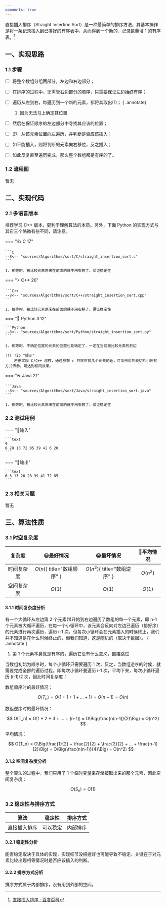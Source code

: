 ```yaml
---
comments: true
---
```


直接插入排序（Straight Insertion Sort）是一种最简单的排序方法，其基本操作是将一条记录插入到已排好的有序表中，从而得到一个新的、记录数量增 1 的有序表。[^1]

## 一、实现思路

### 1.1 步骤

- [ ] 将整个数组分组两部分，左边和右边部分；
- [ ] 在排序的过程中，无需管右边部分的顺序，只需要保证左边始终有序；
- [ ] 遍历从左到右，每遍历到一个新的元素，都将其取出(1)；
    { .annotate}

    1.  因为无法马上确定其位置

- [ ] 然后在保证顺序的左边部分中寻找其应该的位置；
- [ ] 即，从该元素位置向左遍历，并判断是否应该插入；
- [ ] 如不能插入，则将判断的元素向右移位，反之插入；
- [ ] 如此反复直至遍历完成，那么整个数组都是有序的了。

### 1.2 流程图

暂无

## 二、实现代码

### 2.1 多语言版本

推荐学习 C++ 版本，更利于理解算法的本质。另外，下面 Python 的实现方式与其它三个略微有些不同，请注意。

=== "👍 C 17"

    ```C
    --8<-- "sources/Algorithms/sort/C/straight_insertion_sort.c"
    ```

    1. 相等时，被比较元素原来在前面的就不用右移了，保证稳定性
    
=== "⚡ C++ 20"

    ```C++
    --8<-- "sources/Algorithms/sort/C++/straight_insertion_sort.cpp"
    ```

    1. 相等时，被比较元素原来在前面的就不用右移了，保证稳定性
    
=== "🐍 Python 3.12"

    ```Python
    --8<-- "sources/Algorithms/sort/Python/straight_insertion_sort.py"
    ```

    1. 相等时，不确定位置的元素的位置也能确定了，一定在当前被比较元素的右边

    !!! Tip "提示"
        若要实现 C/C++ 那样，通过参数 n 只排序前几个元素的话，可采用对列表切片引用的方式传参，可达到相同效果。

=== "☕ Java 21"

    ```Java
    --8<-- "sources/Algorithms/sort/Java/straight_insertion_sort.java"
    ```

    1. 相等时，被比较元素原来在前面的就不用右移了，保证稳定性

### 2.2 测试用例

=== "🔻输入"
    
    ```text
    9
    6 28 13 72 85 39 41 6 20
    ```

=== "🔺输出"

    ```text
    6 6 13 20 28 39 41 72 85
    ```

### 2.3 相关习题

暂无

## 三、算法性质

### 3.1 时空复杂度

|   复杂度   |         😀最好情况          |          😭最坏情况           | 🫤平均情况 |
| :--------: | :------------------------: | :--------------------------: | :-------: |
| 时间复杂度 | $O(n)${ title="数组顺序" } | $O(n^2)${ title="数组逆序" } | $O(n^2)$  |
| 空间复杂度 |           $O(1)$           |            $O(1)$            |  $O(1)$   |

#### 3.1.1 时间复杂度分析

有一个大循环从左边第 2 个元素(1)开始到右边遍历了数组的每一个元素，即 n-1 个元素被大循环遍历，在每一个小循环中，该元素会反向对左边已遍历（排好序）的元素进行再次遍历，遍历 i-1 次。但每次小循环会在元素插入的时候终止，我们并不知道是在什么时候终止的，但我们知道，这是随机的（取决于数据）。
{ .annotate }

1. 第 1 个元素本身就是有序的，遍历它没有什么意义，直接跳过

当数组初始为顺序时，每个小循环只需要遍历 1 次，反之，当数组逆序的时候，就需要完成全部的遍历过程，即每次小循环要遍历 i-1 次，平均下来，每次小循环遍历 (i-1)/2 次，因此时间复杂度：

数组顺序时的最好情况：

$$
O(T_n) = O(1 + 1 + 1 + ... + 1) = O(n-1) = O(n)
$$

数组逆序时的最坏情况：

$$
O(T_n) = O(1 + 2 + 3 + ... + (n-1)) = O\Big(\frac{n(n-1)}{2}\Big) = O(n^2)
$$

平均情况：

$$
O(T_n) = O\Big(\frac{1}{2} + \frac{2}{2} + \frac{3}{2} + ... + \frac{n-1}{2}\Big) = O\Big(\frac{n(n-1)}{4}\Big) = O(n^2)
$$

#### 3.1.2 空间复杂度分析

整个算法的过程中，我们只用了 1 个临时变量来存储被取出来的那个元素，因此空间复杂度：

$$
O(S_n) = O(1)
$$

### 3.2 稳定性与排序方式

|     算法     |  稳定性  | 排序方式 |
| :----------: | :------: | :------: |
| 直接插入排序 | 可以稳定 | 内部排序 |

#### 3.2.1 稳定性分析

能否稳定取决于具体的实现，实现细节没把握好也可能导致不稳定。关键在于对元素比较出现相等情况时是否应该插入的判断。

#### 3.2.2 排序方式分析

排序方式属于内部排序，没有用到外部的空间。

[^1]: [直接插入排序 · 百度百科](https://baike.baidu.com/item/%E7%9B%B4%E6%8E%A5%E6%8F%92%E5%85%A5%E6%8E%92%E5%BA%8F/8255911)